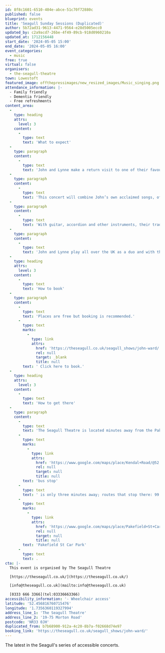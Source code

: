```yaml
---
id: 8f8c1601-6510-404e-abce-51c70f72880c
published: false
blueprint: events
title: 'Seagull Sunday Sessions (Duplicated)'
author: 5b72ad31-9613-4471-9564-e28d5005ecc0
updated_by: c2a9acd7-26be-4f49-89cb-918d0960210a
updated_at: 1712156448
start_date: '2024-05-05 15:00'
end_date: '2024-05-05 16:00'
event_categories:
  - music
free: true
virtual: false
organisers:
  - the-seagull-theatre
town: Lowestoft
featured_image: offthepressimages/new_resized_images/Music_singing.png
attendance_information: |-
  - Family friendly
  - Dementia friendly
  - Free refreshments
content_area:
  -
    type: heading
    attrs:
      level: 3
    content:
      -
        type: text
        text: 'What to expect'
  -
    type: paragraph
    content:
      -
        type: text
        text: 'John and Lynne make a return visit to one of their favourite venues in the UK for an afternoon concert of songs to sing along to.'
  -
    type: paragraph
    content:
      -
        type: text
        text: 'This concert will combine John’s own acclaimed songs, often about Lowestoft and the local area, alongside classic folk, rock and pop songs from some of their favourite artists.'
  -
    type: paragraph
    content:
      -
        type: text
        text: 'With guitar, accordion and other instruments, their trademark harmonies and a backdrop of historical and contemporary photographs to enhance the music, you will be encouraged to join in.'
  -
    type: paragraph
    content:
      -
        type: text
        text: 'John and Lynne play all over the UK as a duo and with their trio, delighting audiences from Scotland to Devon, Wales to East Anglia with their relaxed performances, stirring songs and authentic style.'
  -
    type: heading
    attrs:
      level: 3
    content:
      -
        type: text
        text: 'How to book'
  -
    type: paragraph
    content:
      -
        type: text
        text: 'Places are free but booking is recommended.'
      -
        type: text
        marks:
          -
            type: link
            attrs:
              href: 'https://theseagull.co.uk/seagull_shows/john-ward/'
              rel: null
              target: _blank
              title: null
        text: ' Click here to book.'
  -
    type: heading
    attrs:
      level: 3
    content:
      -
        type: text
        text: 'How to get there'
  -
    type: paragraph
    content:
      -
        type: text
        text: 'The Seagull Theatre is located minutes away from the Pakefield Beach. The nearest '
      -
        type: text
        marks:
          -
            type: link
            attrs:
              href: 'https://www.google.com/maps/place/Kendal+Road/@52.4576983,1.7353206,19.01z/data=!4m23!1m16!4m15!1m6!1m2!1s0x47da1a4971b973c9:0x2c84b33fec5a721b!2sKendal+Road,+Lowestoft+NR33+0PD!2m2!1d1.7355958!2d52.4583896!1m6!1m2!1s0x47da1a4994894eb3:0x507aba8852d97178!2sThe+Seagull,+19-75+Morton+Rd,+Pakefield,+Lowestoft+NR33+0JH!2m2!1d1.7356033!2d52.4566925!3e2!3m5!1s0x47da1a497726cb69:0xa3de9b97c36f9552!8m2!3d52.458103!4d1.735413!16s%2Fg%2F1q67ckbl6'
              rel: null
              target: null
              title: null
        text: 'bus stop'
      -
        type: text
        text: ' is only three minutes away; routes that stop there: 99 Coastal Clipper, X2 Coastlink, 902 and X21 Coastlink. The closest parking is '
      -
        type: text
        marks:
          -
            type: link
            attrs:
              href: 'https://www.google.com/maps/place/Pakefield+St+Car+Park/@52.4572396,1.7325911,17.25z/data=!4m23!1m16!4m15!1m6!1m2!1s0x47da1a4971b973c9:0x2c84b33fec5a721b!2sKendal+Road,+Lowestoft+NR33+0PD!2m2!1d1.7355958!2d52.4583896!1m6!1m2!1s0x47da1a4994894eb3:0x507aba8852d97178!2sThe+Seagull,+19-75+Morton+Rd,+Pakefield,+Lowestoft+NR33+0JH!2m2!1d1.7356033!2d52.4566925!3e2!3m5!1s0x47da1b5e1c31d843:0x69c464699df856ce!8m2!3d52.4557954!4d1.7376769!16s%2Fg%2F11frs3mqjx'
              rel: null
              target: null
              title: null
        text: 'Pakefield St Car Park'
      -
        type: text
        text: .
cta: |-
  This event is organised by The Seagull Theatre

  [https://theseagull.co.uk/](https://theseagull.co.uk/)

  [info@theseagull.co.uk](mailto:info@theseagull.co.uk)

  [0333 666 3366](tel:03336663366)
accessibility_information: '- Wheelchair access'
latitude: '52.456816760715476'
longitude: '1.7356360119327994'
address_line_1: 'The Seagull Theatre'
address_line_2: '19-75 Morton Road'
postcode: 'NR33 0JH'
duplicated_from: b7b68900-912a-4c20-8b7a-f02668d74e97
booking_link: 'https://theseagull.co.uk/seagull_shows/john-ward/'
---
```

The latest in the Seagull's series of accessible concerts.